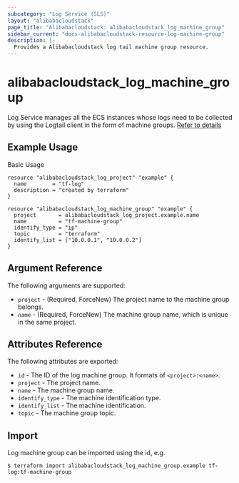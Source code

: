 ```yaml
---
subcategory: "Log Service (SLS)"
layout: "alibabacloudstack"
page_title: "Alibabacloudstack: alibabacloudstack_log_machine_group"
sidebar_current: "docs-alibabacloudstack-resource-log-machine-group"
description: |-
  Provides a Alibabacloudstack log tail machine group resource.
---
```


# alibabacloudstack_log_machine_group

Log Service manages all the ECS instances whose logs need to be collected by using the Logtail client in the form of machine groups.
 [Refer to details](https://www.alibabacloud.com/help/doc-detail/28966.htm)

## Example Usage

Basic Usage

```
resource "alibabacloudstack_log_project" "example" {
  name        = "tf-log"
  description = "created by terraform"
}

resource "alibabacloudstack_log_machine_group" "example" {
  project       = alibabacloudstack_log_project.example.name
  name          = "tf-machine-group"
  identify_type = "ip"
  topic         = "terraform"
  identify_list = ["10.0.0.1", "10.0.0.2"]
}
```


## Argument Reference

The following arguments are supported:

* `project` - (Required, ForceNew) The project name to the machine group belongs. 
* `name` - (Required, ForceNew) The machine group name, which is unique in the same project. 

## Attributes Reference

The following attributes are exported:

* `id` - The ID of the log machine group. It formats of `<project>:<name>`.
* `project` - The project name.
* `name` - The machine group name.
* `identify_type` - The machine identification type.
* `identify_list` - The machine identification.
* `topic` - The machine group topic.

## Import

Log machine group can be imported using the id, e.g.

```
$ terraform import alibabacloudstack_log_machine_group.example tf-log:tf-machine-group
```